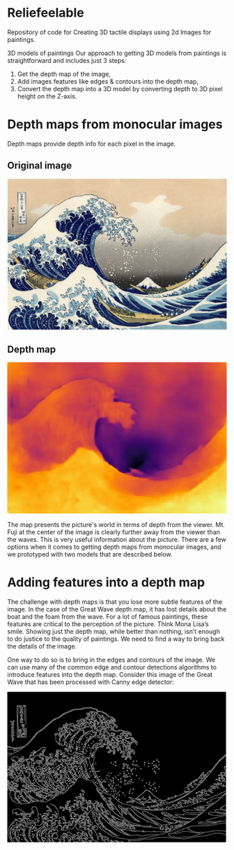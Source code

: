 # Reliefeelable
Repository of code for Creating 3D tactile displays using 2d Images for paintings.

3D models of paintings
Our approach to getting 3D models from paintings is straightforward and includes just 3 steps:
1. Get the depth map of the image,
2. Add images features like edges & contours into the depth map,
3. Convert the depth map into a 3D model by converting depth to 3D pixel height on the Z-axis.

# Depth maps from monocular images 
Depth maps provide depth info for each pixel in the image.

## Original image
![Great Wave](docs/great_wave.png "Great Wave")

## Depth map
![Great Wave](docs/depth_map.png "Depth Map")

The map presents the picture's world in terms of depth from the viewer. Mt. Fuji at the center of
the image is clearly further away from the viewer than the waves. This is very useful information
about the picture. There are a few options when it comes to getting depth maps from monocular images, and we
prototyped with two models that are described below.

# Adding features into a depth map
The challenge with depth maps is that you lose more subtle features of the image. In the case of the Great Wave depth map, it has lost details about the boat and the foam from the wave. For a lot of famous paintings, these features are critical to the perception of the picture. Think Mona Lisa’s smile. Showing just the depth map, while better than nothing, isn’t enough to do justice to the quality of paintings. We need to find a way to bring back the details of the image.
 
One way to do so is to bring in the edges and contours of the image. We can use many of the common edge and contour detections algorithms to introduce features into the depth map. Consider this image of the Great Wave that has been processed with Canny edge detector:

![Great Wave](docs/canny.png "Canny edge")


